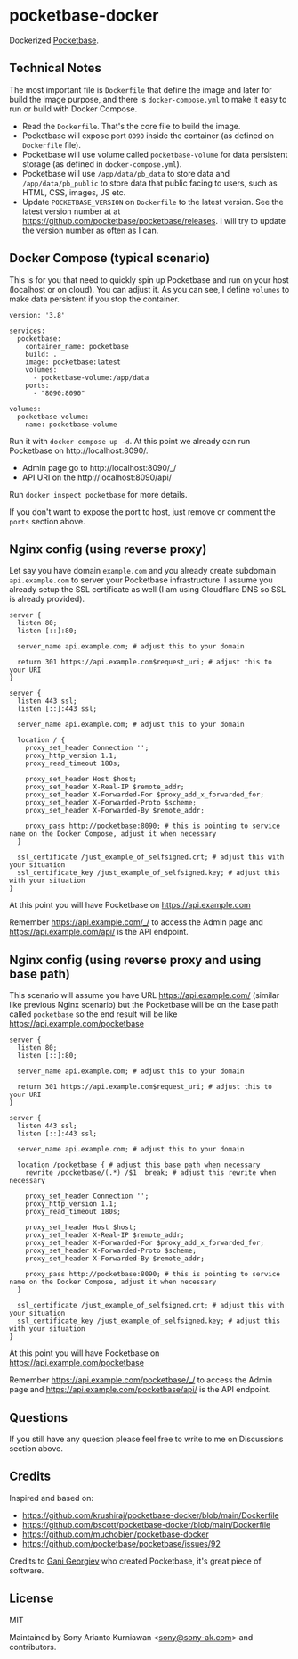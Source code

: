 # pocketbase-docker

Dockerized [Pocketbase](https://github.com/pocketbase/pocketbase).

## Technical Notes

The most important file is `Dockerfile` that define the image and later for build the image purpose, and there is `docker-compose.yml` to make it easy to run or build with Docker Compose.

- Read the `Dockerfile`. That's the core file to build the image.
- Pocketbase will expose port `8090` inside the container (as defined on `Dockerfile` file).
- Pocketbase will use volume called `pocketbase-volume` for data persistent storage (as defined in `docker-compose.yml`).
- Pocketbase will use `/app/data/pb_data` to store data and `/app/data/pb_public` to store data that public facing to users, such as HTML, CSS, images, JS etc. 
- Update `POCKETBASE_VERSION` on `Dockerfile` to the latest version. See the latest version number at at https://github.com/pocketbase/pocketbase/releases. I will try to update the version number as often as I can.

## Docker Compose (typical scenario)

This is for you that need to quickly spin up Pocketbase and run on your host (localhost or on cloud). You can adjust it. As you can see, I define `volumes` to make data persistent if you stop the container.

```
version: '3.8'

services:
  pocketbase:
    container_name: pocketbase
    build: .
    image: pocketbase:latest
    volumes:
      - pocketbase-volume:/app/data
    ports:
      - "8090:8090"

volumes:
  pocketbase-volume:
    name: pocketbase-volume
```

Run it with `docker compose up -d`. At this point we already can run Pocketbase on http://localhost:8090/.
- Admin page go to http://localhost:8090/_/
- API URI on the http://localhost:8090/api/

Run `docker inspect pocketbase` for more details.

If you don't want to expose the port to host, just remove or comment the `ports` section above.

## Nginx config (using reverse proxy)

Let say you have domain `example.com` and you already create subdomain `api.example.com` to server your Pocketbase infrastructure. I assume you already setup the SSL certificate as well (I am using Cloudflare DNS so SSL is already provided).

```
server {
  listen 80;
  listen [::]:80;
  
  server_name api.example.com; # adjust this to your domain

  return 301 https://api.example.com$request_uri; # adjust this to your URI
}

server {
  listen 443 ssl;
  listen [::]:443 ssl;

  server_name api.example.com; # adjust this to your domain

  location / {
    proxy_set_header Connection '';
    proxy_http_version 1.1;
    proxy_read_timeout 180s;

    proxy_set_header Host $host;
    proxy_set_header X-Real-IP $remote_addr;
    proxy_set_header X-Forwarded-For $proxy_add_x_forwarded_for;
    proxy_set_header X-Forwarded-Proto $scheme;
    proxy_set_header X-Forwarded-By $remote_addr;

    proxy_pass http://pocketbase:8090; # this is pointing to service name on the Docker Compose, adjust it when necessary
  }

  ssl_certificate /just_example_of_selfsigned.crt; # adjust this with your situation
  ssl_certificate_key /just_example_of_selfsigned.key; # adjust this with your situation
}
```

At this point you will have Pocketbase on https://api.example.com

Remember https://api.example.com/_/ to access the Admin page and https://api.example.com/api/ is the API endpoint.

## Nginx config (using reverse proxy and using base path)

This scenario will assume you have URL https://api.example.com/ (similar like previous Nginx scenario) but the Pocketbase will be on the base path called `pocketbase` so the end result will be like https://api.example.com/pocketbase

```
server {
  listen 80;
  listen [::]:80;
  
  server_name api.example.com; # adjust this to your domain

  return 301 https://api.example.com$request_uri; # adjust this to your URI
}

server {
  listen 443 ssl;
  listen [::]:443 ssl;

  server_name api.example.com; # adjust this to your domain

  location /pocketbase { # adjust this base path when necessary
    rewrite /pocketbase/(.*) /$1  break; # adjust this rewrite when necessary

    proxy_set_header Connection '';
    proxy_http_version 1.1;
    proxy_read_timeout 180s;

    proxy_set_header Host $host;
    proxy_set_header X-Real-IP $remote_addr;
    proxy_set_header X-Forwarded-For $proxy_add_x_forwarded_for;
    proxy_set_header X-Forwarded-Proto $scheme;
    proxy_set_header X-Forwarded-By $remote_addr;

    proxy_pass http://pocketbase:8090; # this is pointing to service name on the Docker Compose, adjust it when necessary
  }

  ssl_certificate /just_example_of_selfsigned.crt; # adjust this with your situation
  ssl_certificate_key /just_example_of_selfsigned.key; # adjust this with your situation
}
```

At this point you will have Pocketbase on https://api.example.com/pocketbase

Remember https://api.example.com/pocketbase/_/ to access the Admin page and https://api.example.com/pocketbase/api/ is the API endpoint.

## Questions

If you still have any question please feel free to write to me on Discussions section above.

## Credits

Inspired and based on:

- https://github.com/krushiraj/pocketbase-docker/blob/main/Dockerfile
- https://github.com/bscott/pocketbase-docker/blob/main/Dockerfile
- https://github.com/muchobien/pocketbase-docker
- https://github.com/pocketbase/pocketbase/issues/92

Credits to [Gani Georgiev](https://github.com/ganigeorgiev) who created Pocketbase, it's great piece of software.

## License

MIT

Maintained by Sony Arianto Kurniawan <<sony@sony-ak.com>> and contributors.

